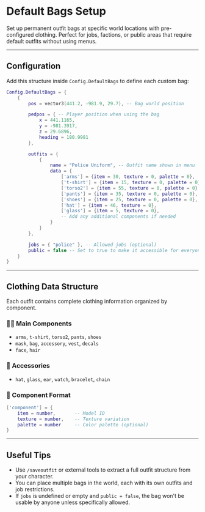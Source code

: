 # Default Bags Setup

Set up permanent outfit bags at specific world locations with pre-configured clothing. Perfect for jobs, factions, or public areas that require default outfits without using menus.

***

## Configuration

Add this structure inside `Config.DefaultBags` to define each custom bag:

```lua
Config.DefaultBags = {
    {
        pos = vector3(441.2, -981.9, 29.7), -- Bag world position

        pedpos = { -- Player position when using the bag
            x = 441.1165,
            y = -981.3917,
            z = 29.6896,
            heading = 180.9981
        },

        outfits = {
            {
                name = "Police Uniform", -- Outfit name shown in menu
                data = {
                    ['arms'] = {item = 30, texture = 0, palette = 0},
                    ['t-shirt'] = {item = 15, texture = 0, palette = 0},
                    ['torso2'] = {item = 55, texture = 0, palette = 0},
                    ['pants'] = {item = 35, texture = 0, palette = 0},
                    ['shoes'] = {item = 25, texture = 0, palette = 0},
                    ['hat'] = {item = 46, texture = 0},
                    ['glass'] = {item = 5, texture = 0},
                    -- Add any additional components if needed
                }
            }
        },

        jobs = { "police" }, -- Allowed jobs (optional)
        public = false -- Set to true to make it accessible for everyone
    }
}
```

***

## Clothing Data Structure

Each outfit contains complete clothing information organized by component.

### 🧍‍♂️ Main Components

* `arms`, `t-shirt`, `torso2`, `pants`, `shoes`
* `mask`, `bag`, `accessory`, `vest`, `decals`
* `face`, `hair`

### 🎩 Accessories

* `hat`, `glass`, `ear`, `watch`, `bracelet`, `chain`

### 🧬 Component Format

```lua
['component'] = {
    item = number,       -- Model ID
    texture = number,    -- Texture variation
    palette = number     -- Color palette (optional)
}
```

***

## Useful Tips

* Use `/saveoutfit` or external tools to extract a full outfit structure from your character.
* You can place multiple bags in the world, each with its own outfits and job restrictions.
* If `jobs` is undefined or empty and `public = false`, the bag won't be usable by anyone unless specifically allowed.
